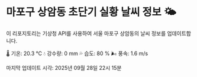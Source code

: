 
# 마포구 상암동 초단기 실황 날씨 정보 🌤️

이 리포지토리는 기상청 API를 사용하여 서울 마포구 상암동의 날씨 정보를 업데이트합니다. 

🌡️ 기온: 20.3 ℃
💧 강수량: 0 mm
💦 습도: 80 %
🌬️ 풍속: 1.6 m/s

마지막 업데이트 시각: 2025년 09월 28일 22시 15분    
